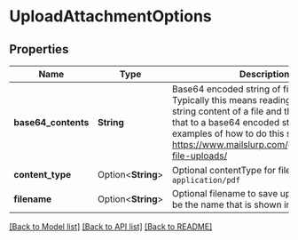 # UploadAttachmentOptions

## Properties

| Name                | Type               | Description                                                                                                                                                                                                                                              | Notes      |
| ------------------- | ------------------ | -------------------------------------------------------------------------------------------------------------------------------------------------------------------------------------------------------------------------------------------------------- | ---------- |
| **base64_contents** | **String**         | Base64 encoded string of file contents. Typically this means reading the bytes or string content of a file and then converting that to a base64 encoded string. For examples of how to do this see https://www.mailslurp.com/guides/base64-file-uploads/ |
| **content_type**    | Option<**String**> | Optional contentType for file. For instance `application/pdf`                                                                                                                                                                                            | [optional] |
| **filename**        | Option<**String**> | Optional filename to save upload with. Will be the name that is shown in email clients                                                                                                                                                                   | [optional] |

[[Back to Model list]](../README#documentation-for-models) [[Back to API list]](../README#documentation-for-api-endpoints) [[Back to README]](../README)
